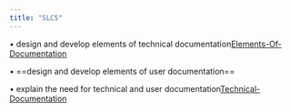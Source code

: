 ```yaml
---
title: "SLC5"
---
```

• design and develop elements of technical documentation[Elements-Of-Documentation](Others/Elements-Of-Documentation.md)

• ==design and develop elements of user documentation==

• explain the need for technical and user documentation[Technical-Documentation](Others/Technical-Documentation.md)

